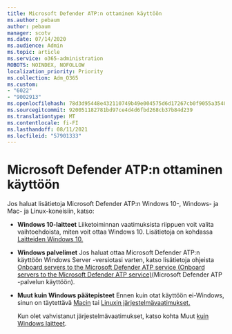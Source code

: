 ```yaml
---
title: Microsoft Defender ATP:n ottaminen käyttöön
ms.author: pebaum
author: pebaum
manager: scotv
ms.date: 07/14/2020
ms.audience: Admin
ms.topic: article
ms.service: o365-administration
ROBOTS: NOINDEX, NOFOLLOW
localization_priority: Priority
ms.collection: Adm_O365
ms.custom:
- "6022"
- "9002913"
ms.openlocfilehash: 78d3d95448e432110749b49e004575d6d17267cb0f9055a35480d227ff5c5a49
ms.sourcegitcommit: 920051182781bd97ce4d4d6fbd268cb37b84d239
ms.translationtype: MT
ms.contentlocale: fi-FI
ms.lasthandoff: 08/11/2021
ms.locfileid: "57901333"
---
```

# <a name="onboarding-microsoft-defender-atp"></a>Microsoft Defender ATP:n ottaminen käyttöön

Jos haluat lisätietoja Microsoft Defender ATP:n Windows 10-, Windows- ja Mac- ja Linux-koneisiin, katso: 

- **Windows 10-laitteet** Liiketoiminnan vaatimuksista riippuen voit valita vaihtoehdoista, miten voit ottaa Windows 10. Lisätietoja on kohdassa [Laitteiden Windows 10.](https://docs.microsoft.com/windows/security/threat-protection/microsoft-defender-atp/configure-endpoints) 

- **Windows palvelimet** Jos haluat ottaa Microsoft Defender ATP:n käyttöön Windows Server -versiotasi varten, katso lisätietoja ohjeista [Onboard servers to the Microsoft Defender ATP service (Onboard servers to the Microsoft Defender ATP service)](https://docs.microsoft.com/windows/security/threat-protection/microsoft-defender-atp/configure-server-endpoints)(Microsoft Defender ATP -palvelun käyttöön).

- **Muut kuin Windows päätepisteet**  Ennen kuin otat käyttöön ei-Windows, sinun on täytettävä [Macin](https://docs.microsoft.com/windows/security/threat-protection/microsoft-defender-atp/microsoft-defender-atp-mac#system-requirements) tai [Linuxin järjestelmävaatimukset.](https://docs.microsoft.com/windows/security/threat-protection/microsoft-defender-atp/microsoft-defender-atp-linux#system-requirements)

    Kun olet vahvistanut järjestelmävaatimukset, katso kohta Muut [kuin Windows laitteet](https://docs.microsoft.com/windows/security/threat-protection/microsoft-defender-atp/configure-endpoints-non-windows#onboarding-non-windows-machines).